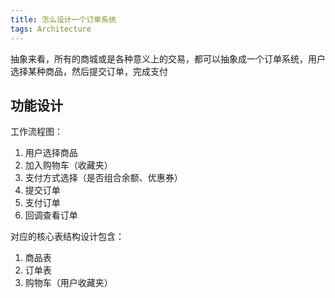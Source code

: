 ```yaml
---
title: 怎么设计一个订单系统
tags: Architecture
---
```


抽象来看，所有的商城或是各种意义上的交易，都可以抽象成一个订单系统，用户选择某种商品，然后提交订单，完成支付

<!--more-->

## 功能设计
工作流程图：
1. 用户选择商品
2. 加入购物车（收藏夹）
3. 支付方式选择（是否组合余额、优惠券）
4. 提交订单
5. 支付订单
6. 回调查看订单

对应的核心表结构设计包含：
1. 商品表
2. 订单表
3. 购物车（用户收藏夹）




